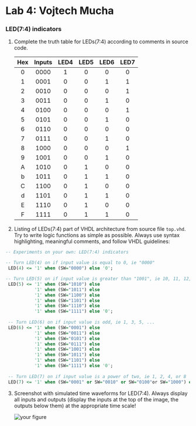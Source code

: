 # Lab 4: Vojtech Mucha

### LED(7:4) indicators

1. Complete the truth table for LEDs(7:4) according to comments in source code.

   | **Hex** | **Inputs** | **LED4** | **LED5** | **LED6** | **LED7** |
   | :-: | :-: | :-: | :-: | :-: | :-: |
   | 0 | 0000 | 1 | 0 | 0 | 0 |
   | 1 | 0001 | 0 | 0 | 1 | 1 |
   | 2 | 0010 | 0 | 0 | 0 | 1 |
   | 3 | 0011 | 0 | 0 | 1 | 0 |
   | 4 | 0100 | 0 | 0 | 0 | 1 |
   | 5 | 0101 | 0 | 0 | 1 | 0 |
   | 6 | 0110 | 0 | 0 | 0 | 0 |
   | 7 | 0111 | 0 | 0 | 1 | 0 |
   | 8 | 1000 | 0 | 0 | 0 | 1 |
   | 9 | 1001 | 0 | 0 | 1 | 0 |
   | A | 1010 | 0 | 1 | 0 | 0 |
   | b | 1011 | 0 | 1 | 1 | 0 |
   | C | 1100 | 0 | 1 | 0 | 0 |
   | d | 1101 | 0 | 1 | 1 | 0 |
   | E | 1110 | 0 | 1 | 0 | 0 |
   | F | 1111 | 0 | 1 | 1 | 0 |

2. Listing of LEDs(7:4) part of VHDL architecture from source file `top.vhd`. Try to write logic functions as simple as possible. Always use syntax highlighting, meaningful comments, and follow VHDL guidelines:

```vhdl
-- Experiments on your own: LED(7:4) indicators

-- Turn LED(4) on if input value is equal to 0, ie "0000"
 LED(4) <= '1' when (SW="0000") else '0';

-- Turn LED(5) on if input value is greater than "1001", ie 10, 11, 12, ...
 LED(5) <= '1' when (SW="1010") else
           '1' when (SW="1011") else
           '1' when (SW="1100") else
           '1' when (SW="1101") else
           '1' when (SW="1110") else 
           '1' when (SW="1111") else '0';         
 
 -- Turn LED(6) on if input value is odd, ie 1, 3, 5, ...
 LED(6) <= '1' when (SW="0001") else
           '1' when (SW="0011") else
           '1' when (SW="0101") else
           '1' when (SW="0111") else  
           '1' when (SW="1001") else          
           '1' when (SW="1011") else   
           '1' when (SW="1101") else   
           '1' when (SW="1111") else '0';             
 
 -- Turn LED(7) on if input value is a power of two, ie 1, 2, 4, or 8
 LED(7) <= '1' when (SW="0001" or SW="0010" or SW="0100"or SW="1000") else '0'; 


```

3. Screenshot with simulated time waveforms for LED(7:4). Always display all inputs and outputs (display the inputs at the top of the image, the outputs below them) at the appropriate time scale!

   ![your figure]()
